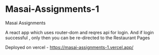 # Masai-Assignments-1
Masai Assignments

A react app which uses router-dom and reqres api for login.
And if login successful , only then you can be re-directed to the Restaurant Pages

Deployed on vercel - https://masai-assignments-1.vercel.app/